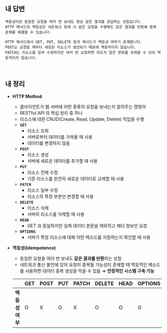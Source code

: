 ## 내 답변
```
멱등성이란 동일한 요청을 여러 번 보내도 항상 같은 결과를 응답하는 성질입니다.
HTTP 메서드의 멱등성은 네트워크 장애 시 같은 요청을 수행해도 같은 결과를 반환해 중복 문제를 해결할 수 있습니다.

HTTP 메서드에서 GET, PUT, DELETE 등의 메서드가 멱등성 여부가 존재합니다.
POST는 요청할 때마다 새로운 리소스가 생성되기 때문에 멱등적이지 않습니다.
PATCH는 리소스를 일부 수정하지만 여러 번 요청하면 의도치 않은 변화를 초래할 수 있어 멱등적이지 않습니다.
```

<br>

## 내 정리
- **HTTP Method**
    - 클라이언트가 웹 서버에 어떤 종류의 요청을 보내는지 알려주는 명령어
    - RESTful API 의 핵심 원리 중 하나
    - 리소스에 대한 CRUD(Create, Read, Update, Delete) 작업을 수행
    - **`GET`**
        - 리소스 조회
        - 서버로부터 데이터를 가져올 때 사용
        - 데이터를 변경하지 않음
    - **`POST`**
        - 리소스 생성
        - 서버에 새로운 데이터를 추가할 때 사용
    - **`PUT`**
        - 리소스 전체 수정
        - 기존 리소스를 완전히 새로운 데이터로 교체할 때 사용
    - **`PATCH`**
        - 리소스 일부 수정
        - 리소스의 특정 부분만 변경할 때 사용
    - **`DELETE`**
        - 리소스 삭제
        - 서버의 리소스를 삭제할 때 사용
    - **`HEAD`**
        - GET 과 동일하지만 실제 데이터 본문을 제외하고 헤더 정보만 요청
    - **`OPTIONS`**
        - 서버가 특정 리소스에 대해 어떤 메소드를 지원하는지 확인할 때 사용
- **멱등성(Idempotence)**
    - 동일한 요청을 여러 번 보내도 **같은 결과를 반환**하는 성질
    - 네트워크 통신 불안에 있어 요청이 중복될 가능성이 존재할 때 멱등적인 메소드를 사용하면 데이터 중복 생성을 막을 수 있음 ⇒ **안정적인 시스템 구축 가능**
    
    |  | GET | POST | PUT | PATCH | DELETE | HEAD | OPTIONS |
    | --- | --- | --- | --- | --- | --- | --- | --- |
    | **멱등성 여부** | O | X | O | X | O | O | O |
